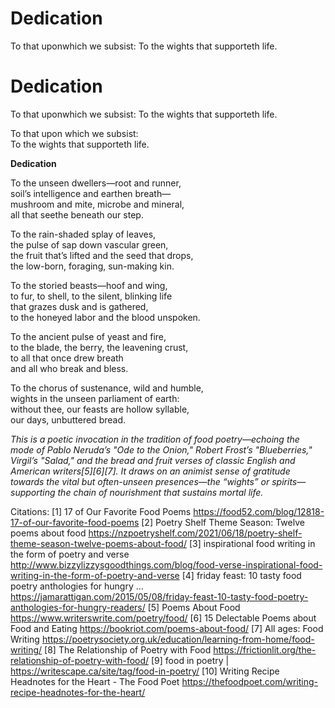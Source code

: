 # Dedication #

To that uponwhich we subsist: To the wights that supporteth life.




# Dedication #

To that uponwhich we subsist: To the wights that supporteth life.

To that upon which we subsist:  
To the wights that supporteth life.

**Dedication**

To the unseen dwellers—root and runner,  
soil’s intelligence and earthen breath—  
mushroom and mite, microbe and mineral,  
all that seethe beneath our step.

To the rain-shaded splay of leaves,  
the pulse of sap down vascular green,  
the fruit that’s lifted and the seed that drops,  
the low-born, foraging, sun-making kin.

To the storied beasts—hoof and wing,  
to fur, to shell, to the silent, blinking life  
that grazes dusk and is gathered,  
to the honeyed labor and the blood unspoken.

To the ancient pulse of yeast and fire,  
to the blade, the berry, the leavening crust,  
to all that once drew breath  
and all who break and bless.

To the chorus of sustenance, wild and humble,  
wights in the unseen parliament of earth:  
without thee, our feasts are hollow syllable,  
our days, unbuttered bread.

*This is a poetic invocation in the tradition of food poetry—echoing the mode of Pablo Neruda’s "Ode to the Onion," Robert Frost’s "Blueberries," Virgil’s "Salad," and the bread and fruit verses of classic English and American writers[5][6][7]. It draws on an animist sense of gratitude towards the vital but often-unseen presences—the “wights” or spirits—supporting the chain of nourishment that sustains mortal life.*

Citations:
[1] 17 of Our Favorite Food Poems https://food52.com/blog/12818-17-of-our-favorite-food-poems
[2] Poetry Shelf Theme Season: Twelve poems about food https://nzpoetryshelf.com/2021/06/18/poetry-shelf-theme-season-twelve-poems-about-food/
[3] inspirational food writing in the form of poetry and verse http://www.bizzylizzysgoodthings.com/blog/food-verse-inspirational-food-writing-in-the-form-of-poetry-and-verse
[4] friday feast: 10 tasty food poetry anthologies for hungry ... https://jamarattigan.com/2015/05/08/friday-feast-10-tasty-food-poetry-anthologies-for-hungry-readers/
[5] Poems About Food https://www.writerswrite.com/poetry/food/
[6] 15 Delectable Poems about Food and Eating https://bookriot.com/poems-about-food/
[7] All ages: Food Writing https://poetrysociety.org.uk/education/learning-from-home/food-writing/
[8] The Relationship of Poetry with Food https://frictionlit.org/the-relationship-of-poetry-with-food/
[9] food in poetry | https://writescape.ca/site/tag/food-in-poetry/
[10] Writing Recipe Headnotes for the Heart - The Food Poet https://thefoodpoet.com/writing-recipe-headnotes-for-the-heart/
